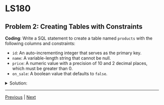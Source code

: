 # LS180
## Problem 2: Creating Tables with Constraints

**Coding**: Write a SQL statement to create a table named `products` with the following columns and constraints:

- `id`: An auto-incrementing integer that serves as the primary key.
- `name`: A variable-length string that cannot be null.
- `price`: A numeric value with a precision of 10 and 2 decimal places, which must be greater than 0.
- `on_sale`: A boolean value that defaults to `false`.

<details>
<summary>Solution:</summary>

```sql
CREATE TABLE products (
  id SERIAL PRIMARY KEY,
  name VARCHAR(255) NOT NULL,
  price NUMERIC(10, 2) CHECK (price > 0),
  on_sale BOOLEAN DEFAULT false
);
```

</details>

---

[Previous](01.md) | [Next](03.md)

